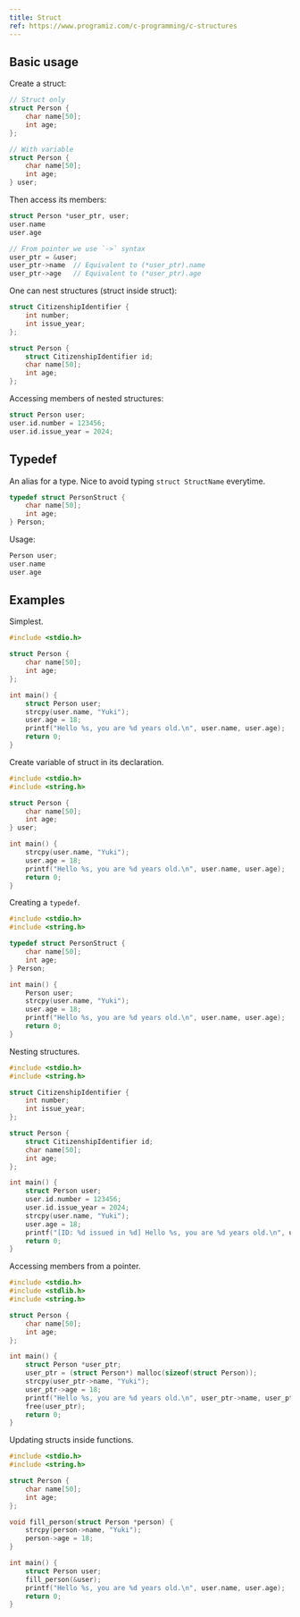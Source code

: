 ```yaml
---
title: Struct
ref: https://www.programiz.com/c-programming/c-structures
---
```


## Basic usage

Create a struct:

```c
// Struct only
struct Person {
    char name[50];
    int age;
};

// With variable
struct Person {
    char name[50];
    int age;
} user;
```

Then access its members:

```c
struct Person *user_ptr, user;
user.name
user.age

// From pointer we use `->` syntax
user_ptr = &user;
user_ptr->name  // Equivalent to (*user_ptr).name
user_ptr->age   // Equivalent to (*user_ptr).age
```

One can nest structures (struct inside struct):

```c
struct CitizenshipIdentifier {
    int number;
    int issue_year;
};

struct Person {
    struct CitizenshipIdentifier id;
    char name[50];
    int age;
};
```

Accessing members of nested structures:

```c
struct Person user;
user.id.number = 123456;
user.id.issue_year = 2024;
```

## Typedef

An alias for a type.
Nice to avoid typing `struct StructName` everytime.

```c
typedef struct PersonStruct {
    char name[50];
    int age;
} Person;
```

Usage:

```c
Person user;
user.name
user.age
```

## Examples

Simplest.

```c
#include <stdio.h>

struct Person {
    char name[50];
    int age;
};

int main() {
    struct Person user;
    strcpy(user.name, "Yuki");
    user.age = 18;
    printf("Hello %s, you are %d years old.\n", user.name, user.age);
    return 0;
}
```

Create variable of struct in its declaration.

```c
#include <stdio.h>
#include <string.h>

struct Person {
    char name[50];
    int age;
} user;

int main() {
    strcpy(user.name, "Yuki");
    user.age = 18;
    printf("Hello %s, you are %d years old.\n", user.name, user.age);
    return 0;
}
```

Creating a `typedef`.

```c
#include <stdio.h>
#include <string.h>

typedef struct PersonStruct {
    char name[50];
    int age;
} Person;

int main() {
    Person user;
    strcpy(user.name, "Yuki");
    user.age = 18;
    printf("Hello %s, you are %d years old.\n", user.name, user.age);
    return 0;
}
```

Nesting structures.

```c
#include <stdio.h>
#include <string.h>

struct CitizenshipIdentifier {
    int number;
    int issue_year;
};

struct Person {
    struct CitizenshipIdentifier id;
    char name[50];
    int age;
};

int main() {
    struct Person user;
    user.id.number = 123456;
    user.id.issue_year = 2024;
    strcpy(user.name, "Yuki");
    user.age = 18;
    printf("[ID: %d issued in %d] Hello %s, you are %d years old.\n", user.id.number, user.id.issue_year, user.name, user.age);
    return 0;
}
```

Accessing members from a pointer.

```c
#include <stdio.h>
#include <stdlib.h>
#include <string.h>

struct Person {
    char name[50];
    int age;
};

int main() {
    struct Person *user_ptr;
    user_ptr = (struct Person*) malloc(sizeof(struct Person));
    strcpy(user_ptr->name, "Yuki");
    user_ptr->age = 18;
    printf("Hello %s, you are %d years old.\n", user_ptr->name, user_ptr->age);
    free(user_ptr);
    return 0;
}
```

Updating structs inside functions.

```c
#include <stdio.h>
#include <string.h>

struct Person {
    char name[50];
    int age;
};

void fill_person(struct Person *person) {
    strcpy(person->name, "Yuki");
    person->age = 18;
}

int main() {
    struct Person user;
    fill_person(&user);
    printf("Hello %s, you are %d years old.\n", user.name, user.age);
    return 0;
}
```
